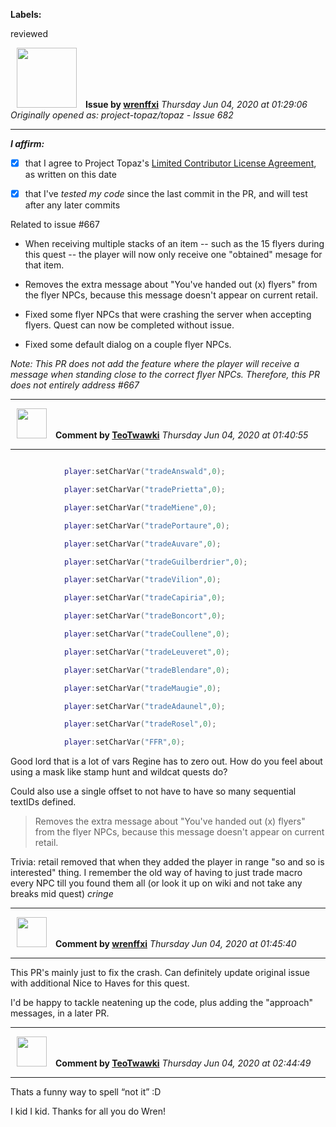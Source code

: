 **Labels:**

reviewed



<a href="https://github.com/wrenffxi"><img src="https://avatars1.githubusercontent.com/u/21246949?v=4" width="96" height="96" hspace="10"></img></a> **Issue by [wrenffxi](https://github.com/wrenffxi)**
_Thursday Jun 04, 2020 at 01:29:06_
_Originally opened as: project-topaz/topaz - Issue 682_

----

<!-- place 'x' mark between square [] brackets to affirm: -->
**_I affirm:_**
- [x] that I agree to Project Topaz's [Limited Contributor License Agreement](http://project-topaz.com/blob/release/CONTRIBUTOR_AGREEMENT.md), as written on this date
- [x] that I've _tested my code_ since the last commit in the PR, and will test after any later commits

Related to issue #667 

* When receiving multiple stacks of an item -- such as the 15 flyers during this quest -- the player will now only receive one "obtained" mesage for that item.

* Removes the extra message about "You've handed out (x) flyers" from the flyer NPCs, because this message doesn't appear on current retail.

* Fixed some flyer NPCs that were crashing the server when accepting flyers.  Quest can now be completed without issue.

* Fixed some default dialog on a couple flyer NPCs.

*Note: This PR does not add the feature where the player will receive a message when standing close to the correct flyer NPCs.  Therefore, this PR does not entirely address #667*


----
<a href="https://github.com/TeoTwawki"><img src="https://avatars0.githubusercontent.com/u/6871475?v=4" width="48" height="48" hspace="10"></img></a> **Comment by [TeoTwawki](https://github.com/TeoTwawki)**
_Thursday Jun 04, 2020 at 01:40:55_

----

```lua
            player:setCharVar("tradeAnswald",0);
            player:setCharVar("tradePrietta",0);
            player:setCharVar("tradeMiene",0);
            player:setCharVar("tradePortaure",0);
            player:setCharVar("tradeAuvare",0);
            player:setCharVar("tradeGuilberdrier",0);
            player:setCharVar("tradeVilion",0);
            player:setCharVar("tradeCapiria",0);
            player:setCharVar("tradeBoncort",0);
            player:setCharVar("tradeCoullene",0);
            player:setCharVar("tradeLeuveret",0);
            player:setCharVar("tradeBlendare",0);
            player:setCharVar("tradeMaugie",0);
            player:setCharVar("tradeAdaunel",0);
            player:setCharVar("tradeRosel",0);
            player:setCharVar("FFR",0);
```
Good lord that is a lot of vars Regine has to zero out. How do you feel about using a mask like stamp hunt and wildcat quests do?

Could also use a single offset to not have to have so many sequential textIDs defined.

> Removes the extra message about "You've handed out (x) flyers" from the flyer NPCs, because this message doesn't appear on current retail.

Trivia: retail removed that when they added the player in range "so and so is interested" thing. I remember the old way of having to just trade macro every NPC till you found them all (or look it up on wiki and not take any breaks mid quest) _cringe_


----
<a href="https://github.com/wrenffxi"><img src="https://avatars1.githubusercontent.com/u/21246949?v=4" width="48" height="48" hspace="10"></img></a> **Comment by [wrenffxi](https://github.com/wrenffxi)**
_Thursday Jun 04, 2020 at 01:45:40_

----

This PR's mainly just to fix the crash.  Can definitely update original issue with additional Nice to Haves for this quest.

I'd be happy to tackle neatening up the code, plus adding the "approach" messages, in a later PR.


----
<a href="https://github.com/TeoTwawki"><img src="https://avatars0.githubusercontent.com/u/6871475?v=4" width="48" height="48" hspace="10"></img></a> **Comment by [TeoTwawki](https://github.com/TeoTwawki)**
_Thursday Jun 04, 2020 at 02:44:49_

----

Thats a funny way to spell “not it” :D

I kid I kid. Thanks for all you do Wren!
